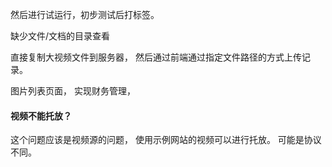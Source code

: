 然后进行试运行，初步测试后打标签。


缺少文件/文档的目录查看

直接复制大视频文件到服务器， 然后通过前端通过指定文件路径的方式上传记录。

图片列表页面， 
实现财务管理， 

#### 视频不能托放？
这个问题应该是视频源的问题， 使用示例网站的视频可以进行托放。 可能是协议不同。